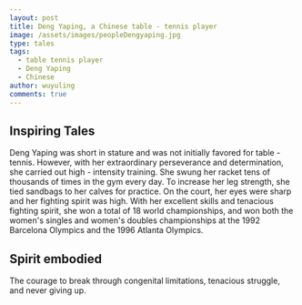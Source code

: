 ```yaml
---
layout: post
title: Deng Yaping, a Chinese table - tennis player
image: /assets/images/peopleDengyaping.jpg
type: tales
tags:
  - table tennis player
  - Deng Yaping
  - Chinese
author: wuyuling
comments: true
---
```


## Inspiring Tales
Deng Yaping was short in stature and was not initially favored for table - tennis. However, with her extraordinary perseverance and determination, she carried out high - intensity training. She swung her racket tens of thousands of times in the gym every day. To increase her leg strength, she tied sandbags to her calves for practice. On the court, her eyes were sharp and her fighting spirit was high. With her excellent skills and tenacious fighting spirit, she won a total of 18 world championships, and won both the women's singles and women's doubles championships at the 1992 Barcelona Olympics and the 1996 Atlanta Olympics.
## Spirit embodied
The courage to break through congenital limitations, tenacious struggle, and never giving up.